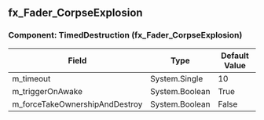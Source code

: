 ## fx_Fader_CorpseExplosion

### Component: TimedDestruction (fx_Fader_CorpseExplosion)

|Field|Type|Default Value|
|---|---|---|
|m_timeout|System.Single|10|
|m_triggerOnAwake|System.Boolean|True|
|m_forceTakeOwnershipAndDestroy|System.Boolean|False|

